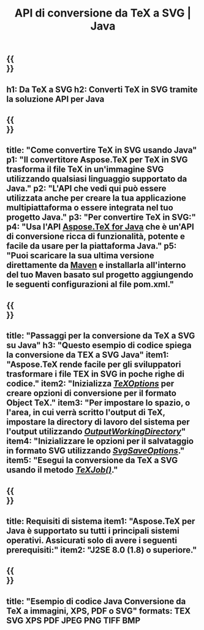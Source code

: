 ﻿---
translation: true
template: /_templates/_conversion-child-java.md
title: API di conversione da TeX a SVG | Java
description: Funzionalità di conversione da TeX a SVG. Integra questa libreria Java on-premise nel tuo progetto o usa applicazioni multipiattaforma per convertire TeX in SVG.
keywords: da tex a svg api java, tex2svg integra
url: /java/conversion/tex-to-svg/
family: tex
platformtag: java
feature: conversion
informat: TEX
outformat: SVG
otherformats: BMP PNG JPEG TIFF PDF XPS
---

{{<section banner>}}
---
h1: Da TeX a SVG
h2: Converti TeX in SVG tramite la soluzione API per Java
---

{{<section overview>}}
---
title: "Come convertire TeX in SVG usando Java"
p1: "Il convertitore Aspose.TeX per TeX in SVG trasforma il file TeX in un'immagine SVG utilizzando qualsiasi linguaggio supportato da Java."
p2: "L'API che vedi qui può essere utilizzata anche per creare la tua applicazione multipiattaforma o essere integrata nel tuo progetto Java."
p3: "Per convertire TeX in SVG:"
p4: "Usa l'API [Aspose.TeX for Java](https://products.aspose.com/tex/java) che è un'API di conversione ricca di funzionalità, potente e facile da usare per la piattaforma Java."
p5: "Puoi scaricare la sua ultima versione direttamente da [Maven](https://repository.aspose.com/webapp/#/artifacts/browse/tree/General/repo/com/aspose/aspose-tex) e installarla all'interno del tuo Maven basato sul progetto aggiungendo le seguenti configurazioni al file pom.xml."
---

{{<section feature1>}}
---
title: "Passaggi per la conversione da TeX a SVG su Java"
h3: "Questo esempio di codice spiega la conversione da TEX a SVG Java"
item1: "Aspose.TeX rende facile per gli sviluppatori trasformare i file TEX in SVG in poche righe di codice."
item2: "Inizializza [*TeXOptions*](https://reference.aspose.com/tex/java/com.aspose.tex/TeXOptions) per creare opzioni di conversione per il formato Object TeX."
item3: "Per impostare lo spazio, o l'area, in cui verrà scritto l'output di TeX, impostare la directory di lavoro del sistema per l'output utilizzando [*OutputWorkingDirectory*](https://reference.aspose.com/tex/java/com.aspose.tex/TeXOptions#getOutputWorkingDirectory--)"
item4: "Inizializzare le opzioni per il salvataggio in formato SVG utilizzando [*SvgSaveOptions*](https://reference.aspose.com/tex/java/com.aspose.tex.rendering/SvgSaveOptions)."
item5: "Esegui la conversione da TeX a SVG usando il metodo [*TeXJob()*](https://reference.aspose.com/tex/java/com.aspose.tex/TeXJob)."
---

{{<section feature2>}}
---
title: Requisiti di sistema
item1: "Aspose.TeX per Java è supportato su tutti i principali sistemi operativi. Assicurati solo di avere i seguenti prerequisiti:"
item2: "J2SE 8.0 (1.8) o superiore."
---

{{<section widget>}}
---
title: "Esempio di codice Java Conversione da TeX a immagini, XPS, PDF o SVG"
formats: TEX SVG XPS PDF JPEG PNG TIFF BMP
---